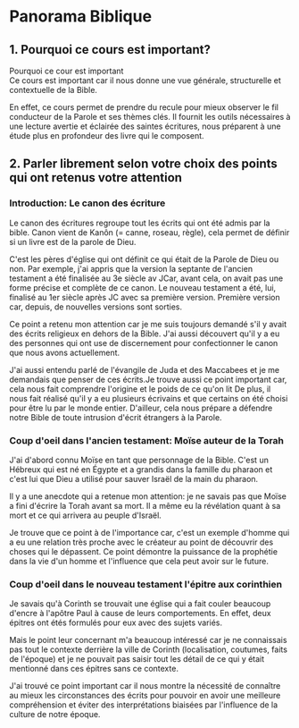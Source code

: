 Panorama Biblique
==================

## 1.  Pourquoi ce cours est important?
Pourquoi ce cour est important	  
Ce cours est important car il nous donne une vue générale, structurelle et contextuelle de la Bible.  
	 
En effet, ce cours permet de prendre du recule pour mieux observer le fil conducteur de la Parole et ses thèmes clés. Il fournit les outils nécessaires à une lecture avertie et éclairée des saintes écritures, nous préparent à une étude plus en profondeur des livre qui le composent.  
  
## 2.  Parler librement selon votre choix des points qui ont retenus votre attention
### Introduction: Le canon des écriture  
Le canon des écritures regroupe tout les écrits qui ont été admis par la bible. Canon vient de Kanôn (= canne, roseau, règle), cela permet de définir si un livre est de la parole de Dieu.  

C'est les pères d'église qui ont définit ce qui était de la Parole de Dieu ou non. Par exemple, j'ai appris que la version la septante de l'ancien testament a été finalisée au 3e siècle av JCar, avant cela, on avait pas une forme précise et complète de ce canon. Le nouveau testament a été, lui, finalisé au 1er siècle après JC avec sa première version. Première version car, depuis, de nouvelles versions sont sorties.   

Ce point a retenu mon attention car je me suis toujours demandé s'il y avait des écrits religieux en dehors de la Bible. J'ai aussi découvert qu'il y a eu des personnes qui ont use de discernement pour confectionner le canon que nous avons actuellement.   

J'ai aussi  entendu parlé de l'évangile de Juda et des Maccabees et je me demandais que penser de ces écrits.Je trouve aussi ce point important car, cela nous fait comprendre l'origine et le poids de ce qu'on lit De plus, il nous fait réalisé qu'il y a eu plusieurs écrivains et que certains on été choisi pour être lu par le monde entier. D'ailleur, cela nous prépare a défendre notre Bible de toute intrusion d'écrit étrangers à la Parole.   
  
### Coup d'oeil dans l'ancien testament: Moïse auteur de la Torah   
J'ai d'abord connu Moïse en tant que personnage de la Bible. C'est un Hébreux qui est né en Égypte et a grandis dans la famille du pharaon et c'est lui que Dieu a utilisé pour sauver Israël de la main du pharaon.  
	
Il y a une anecdote qui a retenue mon attention: je ne savais pas que Moïse a fini d'écrire la Torah avant sa mort. Il a même eu la révélation quant à sa mort et ce qui arrivera au peuple d'Israël.    

Je trouve que ce point à de l'importance car, c'est un exemple d'homme qui a eu une relation très proche avec le créateur au point de découvrir des choses qui le dépassent. Ce point démontre la puissance de la prophétie dans la vie d'un homme et l'influence que cela peut avoir sur le future.  
  
### Coup d'oeil dans le nouveau testament l'épitre aux corinthien  
Je savais qu'à Corinth se trouvait une église qui a fait couler beaucoup d'encre à l'apôtre Paul à cause de leurs comportements. En effet, deux épitres ont étés formulés pour eux avec des sujets variés.      

Mais le point leur concernant m'a beaucoup intéressé car je ne connaissais pas tout le contexte derrière la ville de Corinth (localisation, coutumes, faits de l'époque) et je ne pouvait pas saisir tout les détail de ce qui y était mentionné dans ces épitres sans ce contexte.  

J'ai trouvé ce point important car il nous montre la nécessité  de connaître au mieux les circonstances des écrits pour pouvoir en avoir une meilleure compréhension et éviter des interprétations biaisées par l'influence de la culture de notre époque.  
  

